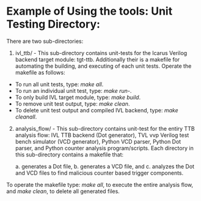 Example of Using the tools:
Unit Testing Directory:
===========================

There are two sub-directories: 

1. ivl_ttb/ - This sub-directory contains unit-tests for the Icarus Verilog backend target module: tgt-ttb. Additionally their is a makefile for automating the building, and executing of each unit tests. Operate the makefile as follows:

  * To run all unit tests, type: *make all*.
  * To run an individual unit test, type: *make run-<unit test>*.
  * To only build IVL target module, type: *make build*.
  * To remove unit test output, type: *make clean*.
  * To delete unit test output and compiled IVL backend, type: *make cleanall*.

2. analysis_flow/ - This sub-directory contains unit-test for the entiry TTB analysis flow: IVL TTB backend (Dot generator), TVL vvp Verilog test bench simulator (VCD generator), Python VCD parser, Python Dot parser, and Python counter analysis program/scripts. Each directory in this sub-directory contains a makefile that:
	
	a. generates a Dot file,
	b. generates a VCD file, and
	c. analyzes the Dot and VCD files to find malicious counter based trigger components.

To operate the makefile type: *make all*, to execute the entire analysis flow, and *make clean*, to delete all generated files.
